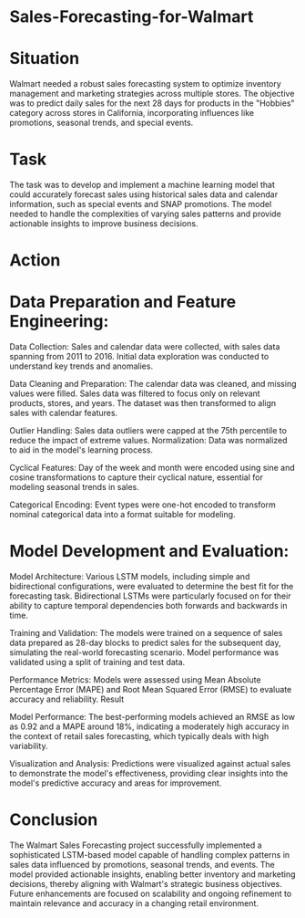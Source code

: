 # Sales-Forecasting-for-Walmart
# Situation
Walmart needed a robust sales forecasting system to optimize inventory management and marketing strategies across multiple stores. The objective was to predict daily sales for the next 28 days for products in the "Hobbies" category across stores in California, incorporating influences like promotions, seasonal trends, and special events.

# Task
The task was to develop and implement a machine learning model that could accurately forecast sales using historical sales data and calendar information, such as special events and SNAP promotions. The model needed to handle the complexities of varying sales patterns and provide actionable insights to improve business decisions.

# Action
# Data Preparation and Feature Engineering:

Data Collection: Sales and calendar data were collected, with sales data spanning from 2011 to 2016. Initial data exploration was conducted to understand key trends and anomalies.

Data Cleaning and Preparation: The calendar data was cleaned, and missing values were filled. Sales data was filtered to focus only on relevant products, stores, and years. The dataset was then transformed to align sales with calendar features.

Outlier Handling: Sales data outliers were capped at the 75th percentile to reduce the impact of extreme values.
Normalization: Data was normalized to aid in the model's learning process.

Cyclical Features: Day of the week and month were encoded using sine and cosine transformations to capture their cyclical nature, essential for modeling seasonal trends in sales.

Categorical Encoding: Event types were one-hot encoded to transform nominal categorical data into a format suitable for modeling.

# Model Development and Evaluation:
Model Architecture: Various LSTM models, including simple and bidirectional configurations, were evaluated to determine the best fit for the forecasting task. Bidirectional LSTMs were particularly focused on for their ability to capture temporal dependencies both forwards and backwards in time.

Training and Validation: The models were trained on a sequence of sales data prepared as 28-day blocks to predict sales for the subsequent day, simulating the real-world forecasting scenario. Model performance was validated using a split of training and test data.

Performance Metrics: Models were assessed using Mean Absolute Percentage Error (MAPE) and Root Mean Squared Error (RMSE) to evaluate accuracy and reliability.
Result

Model Performance: The best-performing models achieved an RMSE as low as 0.92 and a MAPE around 18%, indicating a moderately high accuracy in the context of retail sales forecasting, which typically deals with high variability.

Visualization and Analysis: Predictions were visualized against actual sales to demonstrate the model's effectiveness, providing clear insights into the model's predictive accuracy and areas for improvement.

# Conclusion
The Walmart Sales Forecasting project successfully implemented a sophisticated LSTM-based model capable of handling complex patterns in sales data influenced by promotions, seasonal trends, and events. The model provided actionable insights, enabling better inventory and marketing decisions, thereby aligning with Walmart's strategic business objectives. Future enhancements are focused on scalability and ongoing refinement to maintain relevance and accuracy in a changing retail environment.

